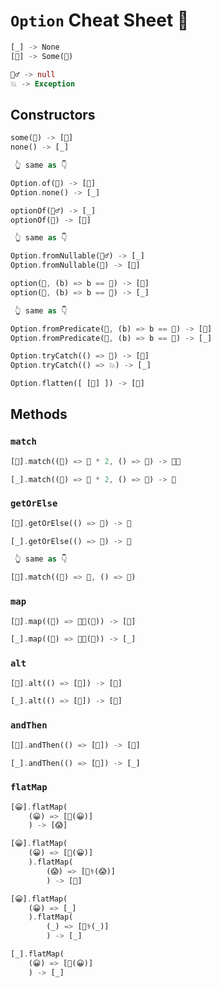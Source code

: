 # `Option` Cheat Sheet 👀

```dart
[_] -> None
[🍌] -> Some(🍌)

🤷‍♂️ -> null
💥 -> Exception
```

## Constructors

```dart
some(🍌) -> [🍌]
none() -> [_]

 👆 same as 👇

Option.of(🍌) -> [🍌]
Option.none() -> [_]
```

```dart
optionOf(🤷‍♂️) -> [_]
optionOf(🍌) -> [🍌]

 👆 same as 👇

Option.fromNullable(🤷‍♂️) -> [_]
Option.fromNullable(🍌) -> [🍌]
```

```dart
option(🍌, (b) => b == 🍌) -> [🍌]
option(🍌, (b) => b == 🍎) -> [_]

 👆 same as 👇

Option.fromPredicate(🍌, (b) => b == 🍌) -> [🍌]
Option.fromPredicate(🍌, (b) => b == 🍎) -> [_]
```

```dart
Option.tryCatch(() => 🍌) -> [🍌]
Option.tryCatch(() => 💥) -> [_]
```

```dart
Option.flatten([ [🍌] ]) -> [🍌]
```

## Methods

### `match`

```dart
[🍌].match((🍌) => 🍌 * 2, () => 🍎) -> 🍌🍌

[_].match((🍌) => 🍌 * 2, () => 🍎) -> 🍎
```

### `getOrElse`

```dart
[🍌].getOrElse(() => 🍎) -> 🍌

[_].getOrElse(() => 🍎) -> 🍎

 👆 same as 👇

[🍌].match((🍌) => 🍌, () => 🍎)
```

### `map`

```dart
[🥚].map((🥚) => 👨‍🍳(🥚)) -> [🍳]

[_].map((🥚) => 👨‍🍳(🥚)) -> [_]
```

### `alt`

```dart
[🍌].alt(() => [🍎]) -> [🍌]

[_].alt(() => [🍎]) -> [🍎]
```

### `andThen`

```dart
[🍌].andThen(() => [🍎]) -> [🍎]

[_].andThen(() => [🍎]) -> [_]
```

### `flatMap`

```dart
[😀].flatMap(
    (😀) => [👻(😀)]
    ) -> [😱]

[😀].flatMap(
    (😀) => [👻(😀)]
    ).flatMap(
        (😱) => [👨‍⚕️(😱)]
        ) -> [🤕]

[😀].flatMap(
    (😀) => [_]
    ).flatMap(
        (_) => [👨‍⚕️(_)]
        ) -> [_]

[_].flatMap(
    (😀) => [👻(😀)]
    ) -> [_]
```
